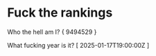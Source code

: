 # Fuck the rankings

Who the hell am I?
{ 9494529 }

What fucking year is it?
[ 2025-01-17T19:00:00Z ]
